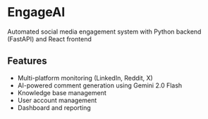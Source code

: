 # EngageAI

Automated social media engagement system with Python backend (FastAPI) and React frontend

## Features
- Multi-platform monitoring (LinkedIn, Reddit, X)
- AI-powered comment generation using Gemini 2.0 Flash
- Knowledge base management
- User account management
- Dashboard and reporting